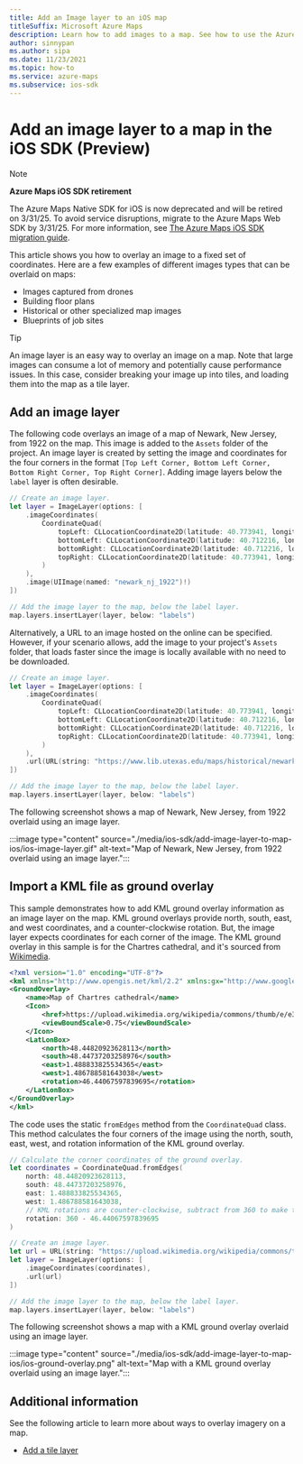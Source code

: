 ```yaml
---
title: Add an Image layer to an iOS map
titleSuffix: Microsoft Azure Maps
description: Learn how to add images to a map. See how to use the Azure Maps iOS SDK to customize image layers and overlay images on fixed sets of coordinates.
author: sinnypan
ms.author: sipa
ms.date: 11/23/2021
ms.topic: how-to
ms.service: azure-maps
ms.subservice: ios-sdk
---
```


# Add an image layer to a map in the iOS SDK (Preview)

> [!NOTE]
>
> **Azure Maps iOS SDK retirement**
>
> The Azure Maps Native SDK for iOS is now deprecated and will be retired on 3/31/25. To avoid service disruptions, migrate to the Azure Maps Web SDK by 3/31/25. For more information, see [The Azure Maps iOS SDK migration guide](ios-sdk-migration-guide.md).

This article shows you how to overlay an image to a fixed set of coordinates. Here are a few examples of different images types that can be overlaid on maps:

* Images captured from drones
* Building floor plans
* Historical or other specialized map images
* Blueprints of job sites

> [!TIP]
> An image layer is an easy way to overlay an image on a map. Note that large images can consume a lot of memory and potentially cause performance issues. In this case, consider breaking your image up into tiles, and loading them into the map as a tile layer.

## Add an image layer

The following code overlays an image of a map of Newark, New Jersey, from 1922 on the map. This image is added to the `Assets` folder of the project. An image layer is created by setting the image and coordinates for the four corners in the format `[Top Left Corner, Bottom Left Corner, Bottom Right Corner, Top Right Corner]`. Adding image layers below the `label` layer is often desirable.

```swift
// Create an image layer.
let layer = ImageLayer(options: [
    .imageCoordinates(
        CoordinateQuad(
            topLeft: CLLocationCoordinate2D(latitude: 40.773941, longitude: -74.22655),
            bottomLeft: CLLocationCoordinate2D(latitude: 40.712216, longitude: -74.22655),
            bottomRight: CLLocationCoordinate2D(latitude: 40.712216, longitude: -74.12544),
            topRight: CLLocationCoordinate2D(latitude: 40.773941, longitude: -74.12544)
        )
    ),
    .image(UIImage(named: "newark_nj_1922")!)
])

// Add the image layer to the map, below the label layer.
map.layers.insertLayer(layer, below: "labels")
```

Alternatively, a URL to an image hosted on the online can be specified. However, if your scenario allows, add the image to your project's `Assets` folder, that loads faster since the image is locally available with no need to be downloaded.

```swift
// Create an image layer.
let layer = ImageLayer(options: [
    .imageCoordinates(
        CoordinateQuad(
            topLeft: CLLocationCoordinate2D(latitude: 40.773941, longitude: -74.22655),
            bottomLeft: CLLocationCoordinate2D(latitude: 40.712216, longitude: -74.22655),
            bottomRight: CLLocationCoordinate2D(latitude: 40.712216, longitude: -74.12544),
            topRight: CLLocationCoordinate2D(latitude: 40.773941, longitude: -74.12544)
        )
    ),
    .url(URL(string: "https://www.lib.utexas.edu/maps/historical/newark_nj_1922.jpg"))
])

// Add the image layer to the map, below the label layer.
map.layers.insertLayer(layer, below: "labels")
```

The following screenshot shows a map of Newark, New Jersey, from 1922 overlaid using an image layer.

:::image type="content" source="./media/ios-sdk/add-image-layer-to-map-ios/ios-image-layer.gif" alt-text="Map of Newark, New Jersey, from 1922 overlaid using an image layer.":::

## Import a KML file as ground overlay

This sample demonstrates how to add KML ground overlay information as an image layer on the map. KML ground overlays provide north, south, east, and west coordinates, and a counter-clockwise rotation. But, the image layer expects coordinates for each corner of the image. The KML ground overlay in this sample is for the Chartres cathedral, and it's sourced from [Wikimedia].

```xml
<?xml version="1.0" encoding="UTF-8"?>
<kml xmlns="http://www.opengis.net/kml/2.2" xmlns:gx="http://www.google.com/kml/ext/2.2" xmlns:kml="http://www.opengis.net/kml/2.2" xmlns:atom="http://www.w3.org/2005/Atom">
<GroundOverlay>
    <name>Map of Chartres cathedral</name>
    <Icon>
        <href>https://upload.wikimedia.org/wikipedia/commons/thumb/e/e3/Chartres.svg/1600px-Chartres.svg.png</href>
        <viewBoundScale>0.75</viewBoundScale>
    </Icon>
    <LatLonBox>
        <north>48.44820923628113</north>
        <south>48.44737203258976</south>
        <east>1.488833825534365</east>
        <west>1.486788581643038</west>
        <rotation>46.44067597839695</rotation>
    </LatLonBox>
</GroundOverlay>
</kml>
```

The code uses the static `fromEdges` method from the `CoordinateQuad` class. This method calculates the four corners of the image using the north, south, east, west, and rotation information of the KML ground overlay.

```swift
// Calculate the corner coordinates of the ground overlay.
let coordinates = CoordinateQuad.fromEdges(
    north: 48.44820923628113,
    south: 48.44737203258976,
    east: 1.488833825534365,
    west: 1.486788581643038,
    // KML rotations are counter-clockwise, subtract from 360 to make them clockwise.
    rotation: 360 - 46.44067597839695
)

// Create an image layer.
let url = URL(string: "https://upload.wikimedia.org/wikipedia/commons/thumb/e/e3/Chartres.svg/1600px-Chartres.svg.png")
let layer = ImageLayer(options: [
    .imageCoordinates(coordinates),
    .url(url)
])

// Add the image layer to the map, below the label layer.
map.layers.insertLayer(layer, below: "labels")
```

The following screenshot shows a map with a KML ground overlay overlaid using an image layer.

:::image type="content" source="./media/ios-sdk/add-image-layer-to-map-ios/ios-ground-overlay.png" alt-text="Map with a KML ground overlay overlaid using an image layer.":::

## Additional information

See the following article to learn more about ways to overlay imagery on a map.

* [Add a tile layer]

[Wikimedia]: https://commons.wikimedia.org/wiki/File:Chartres.svg/overlay.kml
[Add a tile layer]: add-tile-layer-map-ios.md
